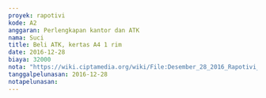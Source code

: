 ```yaml
---
proyek: rapotivi
kode: A2
anggaran: Perlengkapan kantor dan ATK
nama: Suci
title: Beli ATK, kertas A4 1 rim
date: 2016-12-28
biaya: 32000
nota: "https://wiki.ciptamedia.org/wiki/File:Desember_28_2016_Rapotivi_A2_Beli_kertas_A4.jpg"
tanggalpelunasan: 2016-12-28
notapelunasan:
---
```

